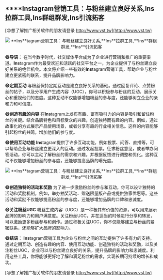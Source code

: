 ## ****Ins**tagram营销工具：与粉丝建立良好关系,**Ins**拉群工具,**Ins**群组群发,**Ins**引流拓客**

[😍想了解推广相关软件的朋友请登录 http://www.vst.tw](http://www.vst.tw)

 <center><img src="https://vst.tw/MP4/tuiguang/png/1.png" alt="**Ins**tagram营销工具：与粉丝建立良好关系,**Ins**拉群工具,**Ins**群组群发,**Ins**引流拓客"></center>

**😄导语：**
在当今数字时代，社交媒体平台成为了企业进行营销和推广的重要渠道。**Ins**tagram作为最受欢迎和活跃的社交平台之一，为企业提供了与粉丝建立良好关系的绝佳机会。本文将介绍一些有效的**Ins**tagram营销工具，帮助企业与粉丝建立更紧密的联系，提升品牌影响力。

**😄定期互动**
与粉丝保持定期互动是建立良好关系的基础。通过回复评论、点赞粉丝的帖子，以及分享用户生成内容（UGC），你可以积极参与粉丝的互动，展示关心和重视他们的态度。这种互动不仅能够增加粉丝的参与度，还能够树立企业的亲和力和可信度。

**😄创造有趣的内容**
在**Ins**tagram上发布有趣、富有吸引力的内容是吸引和留住粉丝的关键。结合品牌特色和目标受众的兴趣，创造独特而有趣的内容。例如，通过故事化的方式展示产品使用场景，或者分享有趣的行业相关信息。这样的内容能够引起粉丝的共鸣，增加他们的参与度。

**😄使用互动功能**
**Ins**tagram提供了许多互动功能，例如投票、问答、直播等，可以帮助企业与粉丝建立更深入的互动。通过发起投票，征求粉丝意见，或者举办问答活动，你可以主动了解粉丝的需求和兴趣，并根据反馈进行调整和优化。这种互动不仅能够增加粉丝的参与度，还能够提高品牌的曝光度。

 <center><img src="https://vst.tw/MP4/tuiguang/png/8.png" alt="**Ins**tagram营销工具：与粉丝建立良好关系,**Ins**拉群工具,**Ins**群组群发,**Ins**引流拓客"></center>

**😄创造独特的活动和奖励**
为了进一步激励粉丝的参与和互动，你可以设计独特的活动和奖励机制。例如，举办抽奖活动、赠送限量版产品或提供独家优惠等。这些活动和奖励不仅能够提高粉丝的参与度，还能够增加品牌的口碑和忠诚度。

**😄关注粉丝UGC**
粉丝生成内容（UGC）是一种极其有价值的资源，可以用来展示品牌的影响力和用户满意度。关注粉丝UGC，并在适当的时候进行分享和转发，可以激励更多粉丝参与和创作。通过积极关注UGC，你不仅能够建立与粉丝的紧密联系，还能够扩大品牌的影响力。

**😄结语：**
**Ins**tagram营销工具为企业与粉丝之间的互动提供了许多有力的支持。通过定期互动、创造有趣的内容、使用互动功能、创造独特的活动和奖励，以及关注粉丝UGC，企业可以与粉丝建立良好的关系，提升品牌的影响力和忠诚度。利用这些工具，你将能够更好地了解和满足粉丝的需求，实现长期可持续的增长和成功。

[😍想了解推广相关软件的朋友请登录 http://www.vst.tw](http://www.vst.tw)



